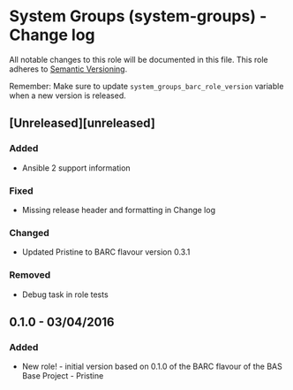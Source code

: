 
# System Groups (system-groups) - Change log

All notable changes to this role will be documented in this file.
This role adheres to [Semantic Versioning](http://semver.org/spec/v2.0.0.html).

Remember: Make sure to update `system_groups_barc_role_version` variable when a new version is released.

## [Unreleased][unreleased]

### Added

* Ansible 2 support information

### Fixed

* Missing release header and formatting in Change log

### Changed

* Updated Pristine to BARC flavour version 0.3.1

### Removed

* Debug task in role tests

## 0.1.0 - 03/04/2016

### Added

* New role! - initial version based on 0.1.0 of the BARC flavour of the BAS Base Project - Pristine

